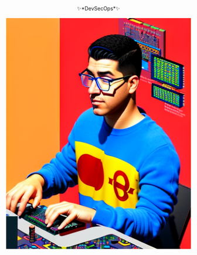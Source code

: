<p align="center">
✨*DevSecOps*✨<br/>
<br/> 
  <img src="https://github.com/diegonz2/diegonz2/blob/main/DaggHacker.png?raw=true" alt="Italian Trulli">
</p>
